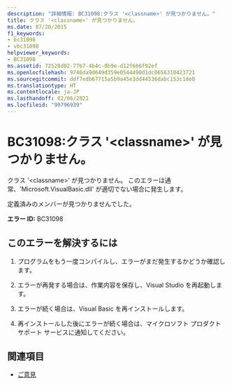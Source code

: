 ```yaml
---
description: "詳細情報: BC31098:クラス '<classname>' が見つかりません。"
title: クラス '<classname>' が見つかりません。
ms.date: 07/20/2015
f1_keywords:
- bc31098
- vbc31098
helpviewer_keywords:
- BC31098
ms.assetid: 72528d02-77b7-4b4c-8b9e-d12f666f92ef
ms.openlocfilehash: 9746da9d649d359e0544490d1dc0656310423721
ms.sourcegitcommit: ddf7edb67715a5b9a45e3dd44536dabc153c1de0
ms.translationtype: HT
ms.contentlocale: ja-JP
ms.lasthandoff: 02/06/2021
ms.locfileid: "99796939"
---
```

# <a name="bc31098-class-classname-cannot-be-found"></a>BC31098:クラス '\<classname>' が見つかりません。

クラス '\<classname>' が見つかりません。 このエラーは通常、'Microsoft.VisualBasic.dll' が適切でない場合に発生します。

 定義済みのメンバーが見つかりませんでした。

 **エラー ID:** BC31098

## <a name="to-correct-this-error"></a>このエラーを解決するには

1. プログラムをもう一度コンパイルし、エラーがまだ発生するかどうか確認します。

2. エラーが再発する場合は、作業内容を保存し、Visual Studio を再起動します。

3. エラーが続く場合は、Visual Basic を再インストールします。

4. 再インストールした後にエラーが続く場合は、マイクロソフト プロダクト サポート サービスに通知してください。

## <a name="see-also"></a>関連項目

- [ご意見](/visualstudio/ide/feedback-options)
